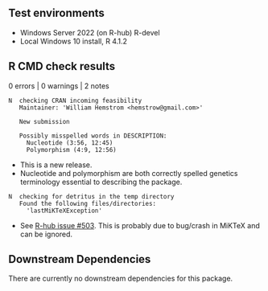 ## Test environments

* Windows Server 2022 (on R-hub) R-devel
* Local Windows 10 install, R 4.1.2

## R CMD check results

0 errors | 0 warnings | 2 notes
```
N  checking CRAN incoming feasibility
   Maintainer: 'William Hemstrom <hemstrow@gmail.com>'
   
   New submission
   
   Possibly misspelled words in DESCRIPTION:
     Nucleotide (3:56, 12:45)
     Polymorphism (4:9, 12:56)
```

* This is a new release.
* Nucleotide and polymorphism are both correctly spelled genetics terminology essential to describing the package.

```
N  checking for detritus in the temp directory
   Found the following files/directories:
     'lastMiKTeXException'
```
* See [R-hub issue #503](https://github.com/r-hub/rhub/issues/503). This is probably due to bug/crash in MiKTeX and can be ignored.

## Downstream Dependencies

There are currently no downstream dependencies for this package.
